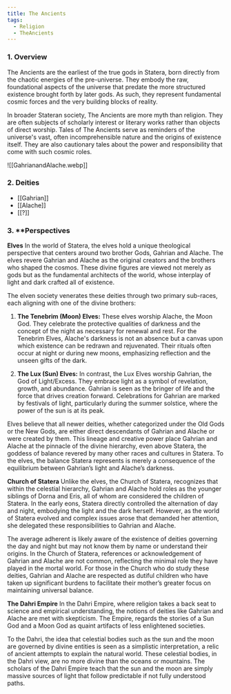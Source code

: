 ```yaml
---
title: The Ancients
tags:
  - Religion
  - TheAncients
---
```

### 1. **Overview**

The Ancients are the earliest of the true gods in Statera, born directly from the chaotic energies of the pre-universe. They embody the raw, foundational aspects of the universe that predate the more structured existence brought forth by later gods. As such, they represent fundamental cosmic forces and the very building blocks of reality. 

In broader Stateran society, The Ancients are more myth than religion. They are often subjects of scholarly interest or literary works rather than objects of direct worship. Tales of The Ancients serve as reminders of the universe's vast, often incomprehensible nature and the origins of existence itself. They are also cautionary tales about the power and responsibility that come with such cosmic roles.

![[GahrianandAlache.webp]]

### 2. **Deities**

- [[Gahrian]]
- [[Alache]]
- [[?]]

### 3. **Perspectives

**Elves**
In the world of Statera, the elves hold a unique theological perspective that centers around two brother Gods, Gahrian and Alache. The elves revere Gahrian and Alache as the original creators and the brothers who shaped the cosmos. These divine figures are viewed not merely as gods but as the fundamental architects of the world, whose interplay of light and dark crafted all of existence.

The elven society venerates these deities through two primary sub-races, each aligning with one of the divine brothers:

1. **The Tenebrim (Moon) Elves:** These elves worship Alache, the Moon God. They celebrate the protective qualities of darkness and the concept of the night as necessary for renewal and rest. For the Tenebrim Elves, Alache's darkness is not an absence but a canvas upon which existence can be redrawn and rejuvenated. Their rituals often occur at night or during new moons, emphasizing reflection and the unseen gifts of the dark.

2. **The Lux (Sun) Elves:** In contrast, the Lux Elves worship Gahrian, the God of Light/Excess. They embrace light as a symbol of revelation, growth, and abundance. Gahrian is seen as the bringer of life and the force that drives creation forward. Celebrations for Gahrian are marked by festivals of light, particularly during the summer solstice, where the power of the sun is at its peak.

Elves believe that all newer deities, whether categorized under the Old Gods or the New Gods, are either direct descendants of Gahrian and Alache or were created by them. This lineage and creative power place Gahrian and Alache at the pinnacle of the divine hierarchy, even above Statera, the goddess of balance revered by many other races and cultures in Statera. To the elves, the balance Statera represents is merely a consequence of the equilibrium between Gahrian’s light and Alache’s darkness.

**Church of Statera**
Unlike the elves, the Church of Statera, recognizes that within the celestial hierarchy, Gahrian and Alache hold roles as the younger siblings of Dorna and Eris, all of whom are considered the children of Statera. In the early eons, Statera directly controlled the alternation of day and night, embodying the light and the dark herself. However, as the world of Statera evolved and complex issues arose that demanded her attention, she delegated these responsibilities to Gahrian and Alache.

The average adherent is likely aware of the existence of deities governing the day and night but may not know them by name or understand their origins. In the Church of Statera, references or acknowledgement of Gahrian and Alache are not common, reflecting the minimal role they have played in the mortal world. For those in the Church who do study these deities, Gahrian and Alache are respected as dutiful children who have taken up significant burdens to facilitate their mother’s greater focus on maintaining universal balance.

**The Dahri Empire**
In the Dahri Empire, where religion takes a back seat to science and empirical understanding, the notions of deities like Gahrian and Alache are met with skepticism. The Empire, regards the stories of a Sun God and a Moon God as quaint artifacts of less enlightened societies.

To the Dahri, the idea that celestial bodies such as the sun and the moon are governed by divine entities is seen as a simplistic interpretation, a relic of ancient attempts to explain the natural world. These celestial bodies, in the Dahri view, are no more divine than the oceans or mountains. The scholars of the Dahri Empire teach that the sun and the moon are simply massive sources of light that follow predictable if not fully understood paths. 